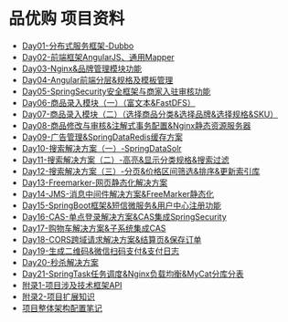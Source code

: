 # 品优购 项目资料

<ul class="docs">
  <li><a href="#/00-项目资料/02-品优购/Day01-分布式服务框架-Dubbo">Day01-分布式服务框架-Dubbo</a></li>
  <li><a href="#/00-项目资料/02-品优购/Day02-前端框架AngularJS、通用Mapper">Day02-前端框架AngularJS、通用Mapper</a></li>
  <li><a href="#/00-项目资料/02-品优购/Day03-Nginx&品牌管理模块功能">Day03-Nginx&品牌管理模块功能</a></li>
  <li><a href="#/00-项目资料/02-品优购/Day04-Angular前端分层&规格及模板管理">Day04-Angular前端分层&规格及模板管理</a></li>
  <li><a href="#/00-项目资料/02-品优购/Day05-SpringSecurity安全框架与商家入驻审核功能">Day05-SpringSecurity安全框架与商家入驻审核功能</a></li>
  <li><a href="#/00-项目资料/02-品优购/Day06-商品录入模块（一）（富文本&FastDFS）">Day06-商品录入模块（一）（富文本&FastDFS）</a></li>
  <li><a href="#/00-项目资料/02-品优购/Day07-商品录入模块（二）（选择商品分类&选择品牌&选择规格&SKU）">Day07-商品录入模块（二）（选择商品分类&选择品牌&选择规格&SKU）</a></li>
  <li><a href="#/00-项目资料/02-品优购/Day08-商品修改与审核&注解式事务配置&Nginx静态资源服务器">Day08-商品修改与审核&注解式事务配置&Nginx静态资源服务器</a></li>
  <li><a href="#/00-项目资料/02-品优购/Day09-广告管理&SpringDataRedis缓存方案">Day09-广告管理&SpringDataRedis缓存方案</a></li>
  <li><a href="#/00-项目资料/02-品优购/Day10-搜索解决方案（一）-SpringDataSolr">Day10-搜索解决方案（一）-SpringDataSolr</a></li>
  <li><a href="#/00-项目资料/02-品优购/Day11-搜索解决方案（二）-高亮&显示分类规格&搜索过滤">Day11-搜索解决方案（二）-高亮&显示分类规格&搜索过滤</a></li>
  <li><a href="#/00-项目资料/02-品优购/Day12-搜索解决方案（三）-分页&价格区间筛选&排序&更新索引库">Day12-搜索解决方案（三）-分页&价格区间筛选&排序&更新索引库</a></li>
  <li><a href="#/00-项目资料/02-品优购/Day13-Freemarker-网页静态化解决方案">Day13-Freemarker-网页静态化解决方案</a></li>
  <li><a href="#/00-项目资料/02-品优购/Day14-JMS-消息中间件解决方案&FreeMarker静态化">Day14-JMS-消息中间件解决方案&FreeMarker静态化</a></li>
  <li><a href="#/00-项目资料/02-品优购/Day15-SpringBoot框架&短信微服务&用户中心注册功能">Day15-SpringBoot框架&短信微服务&用户中心注册功能</a></li>
  <li><a href="#/00-项目资料/02-品优购/Day16-CAS-单点登录解决方案&CAS集成SpringSecurity">Day16-CAS-单点登录解决方案&CAS集成SpringSecurity</a></li>
  <li><a href="#/00-项目资料/02-品优购/Day17-购物车解决方案&子系统集成CAS">Day17-购物车解决方案&子系统集成CAS</a></li>
  <li><a href="#/00-项目资料/02-品优购/Day18-CORS跨域请求解决方案&结算页&保存订单">Day18-CORS跨域请求解决方案&结算页&保存订单</a></li>
  <li><a href="#/00-项目资料/02-品优购/Day19-生成二维码&微信扫码支付&支付日志">Day19-生成二维码&微信扫码支付&支付日志</a></li>
  <li><a href="#/00-项目资料/02-品优购/Day20-秒杀解决方案">Day20-秒杀解决方案</a></li>
  <li><a href="#/00-项目资料/02-品优购/Day21-SpringTask任务调度&Nginx负载均衡&MyCat分库分表">Day21-SpringTask任务调度&Nginx负载均衡&MyCat分库分表</a></li>
  <li><a href="#/00-项目资料/02-品优购/附录1-项目涉及技术框架API">附录1-项目涉及技术框架API</a></li>
  <li><a href="#/00-项目资料/02-品优购/附录2-项目扩展知识">附录2-项目扩展知识</a></li>
  <li><a href="#/00-项目资料/02-品优购/项目2整体架构配置笔记">项目整体架构配置笔记</a></li>
</ul>